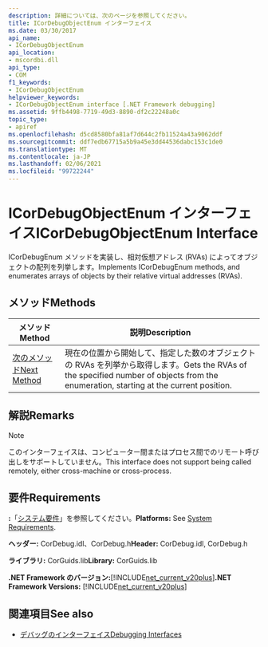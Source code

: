 ```yaml
---
description: 詳細については、次のページを参照してください。
title: ICorDebugObjectEnum インターフェイス
ms.date: 03/30/2017
api_name:
- ICorDebugObjectEnum
api_location:
- mscordbi.dll
api_type:
- COM
f1_keywords:
- ICorDebugObjectEnum
helpviewer_keywords:
- ICorDebugObjectEnum interface [.NET Framework debugging]
ms.assetid: 9ffb4498-7719-49d3-8890-df2c22248a0c
topic_type:
- apiref
ms.openlocfilehash: d5cd8580bfa81af7d644c2fb11524a43a9062ddf
ms.sourcegitcommit: ddf7edb67715a5b9a45e3dd44536dabc153c1de0
ms.translationtype: MT
ms.contentlocale: ja-JP
ms.lasthandoff: 02/06/2021
ms.locfileid: "99722244"
---
```

# <a name="icordebugobjectenum-interface"></a><span data-ttu-id="3c1e8-103">ICorDebugObjectEnum インターフェイス</span><span class="sxs-lookup"><span data-stu-id="3c1e8-103">ICorDebugObjectEnum Interface</span></span>

<span data-ttu-id="3c1e8-104">ICorDebugEnum メソッドを実装し、相対仮想アドレス (RVAs) によってオブジェクトの配列を列挙します。</span><span class="sxs-lookup"><span data-stu-id="3c1e8-104">Implements ICorDebugEnum methods, and enumerates arrays of objects by their relative virtual addresses (RVAs).</span></span>  
  
## <a name="methods"></a><span data-ttu-id="3c1e8-105">メソッド</span><span class="sxs-lookup"><span data-stu-id="3c1e8-105">Methods</span></span>  
  
|<span data-ttu-id="3c1e8-106">メソッド</span><span class="sxs-lookup"><span data-stu-id="3c1e8-106">Method</span></span>|<span data-ttu-id="3c1e8-107">説明</span><span class="sxs-lookup"><span data-stu-id="3c1e8-107">Description</span></span>|  
|------------|-----------------|  
|[<span data-ttu-id="3c1e8-108">次のメソッド</span><span class="sxs-lookup"><span data-stu-id="3c1e8-108">Next Method</span></span>](icordebugobjectenum-next-method.md)|<span data-ttu-id="3c1e8-109">現在の位置から開始して、指定した数のオブジェクトの RVAs を列挙から取得します。</span><span class="sxs-lookup"><span data-stu-id="3c1e8-109">Gets the RVAs of the specified number of objects from the enumeration, starting at the current position.</span></span>|  
  
## <a name="remarks"></a><span data-ttu-id="3c1e8-110">解説</span><span class="sxs-lookup"><span data-stu-id="3c1e8-110">Remarks</span></span>  
  
> [!NOTE]
> <span data-ttu-id="3c1e8-111">このインターフェイスは、コンピューター間またはプロセス間でのリモート呼び出しをサポートしていません。</span><span class="sxs-lookup"><span data-stu-id="3c1e8-111">This interface does not support being called remotely, either cross-machine or cross-process.</span></span>  
  
## <a name="requirements"></a><span data-ttu-id="3c1e8-112">要件</span><span class="sxs-lookup"><span data-stu-id="3c1e8-112">Requirements</span></span>  

 <span data-ttu-id="3c1e8-113">**:**「[システム要件](../../get-started/system-requirements.md)」を参照してください。</span><span class="sxs-lookup"><span data-stu-id="3c1e8-113">**Platforms:** See [System Requirements](../../get-started/system-requirements.md).</span></span>  
  
 <span data-ttu-id="3c1e8-114">**ヘッダー:** CorDebug.idl、CorDebug.h</span><span class="sxs-lookup"><span data-stu-id="3c1e8-114">**Header:** CorDebug.idl, CorDebug.h</span></span>  
  
 <span data-ttu-id="3c1e8-115">**ライブラリ:** CorGuids.lib</span><span class="sxs-lookup"><span data-stu-id="3c1e8-115">**Library:** CorGuids.lib</span></span>  
  
 <span data-ttu-id="3c1e8-116">**.NET Framework のバージョン:**[!INCLUDE[net_current_v20plus](../../../../includes/net-current-v20plus-md.md)]</span><span class="sxs-lookup"><span data-stu-id="3c1e8-116">**.NET Framework Versions:** [!INCLUDE[net_current_v20plus](../../../../includes/net-current-v20plus-md.md)]</span></span>  
  
## <a name="see-also"></a><span data-ttu-id="3c1e8-117">関連項目</span><span class="sxs-lookup"><span data-stu-id="3c1e8-117">See also</span></span>

- [<span data-ttu-id="3c1e8-118">デバッグのインターフェイス</span><span class="sxs-lookup"><span data-stu-id="3c1e8-118">Debugging Interfaces</span></span>](debugging-interfaces.md)
